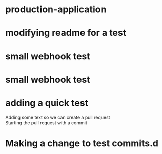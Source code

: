 # production-application
# modifying readme for a test
# small webhook test
# small webhook test
# adding a quick test 
Adding some text so we can create a pull request    
Starting the pull request with a commit
# Making a change to test commits.d
